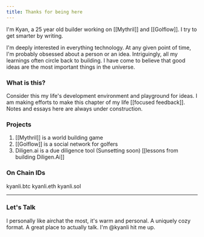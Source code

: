 ```yaml
---
title: Thanks for being here
---
```

I'm Kyan, a 25 year old builder working on [[Mythril]] and [[Golflow]]. I try to get smarter by writing.

I'm deeply interested in everything technology. At any given point of time, I'm probably obsessed about a person or an idea. Intriguingly, all my learnings often circle back to building. I have come to believe that good ideas are the most important things in the universe. 
### What is this?
Consider this my life's development environment and playground for ideas. I am making efforts to make this chapter of my life [[focused feedback]]. Notes and essays here are always under construction. 
### Projects 
 1. [[Mythril]] is a world building game
 2. [[Golflow]] is a social network for golfers
 3. Diligen.ai is a due diligence tool (Sunsetting soon) [[lessons from building Diligen.Ai]]
### On Chain IDs
kyanli.btc kyanli.eth kyanli.sol

---
### Let's Talk
I personally like airchat the most, it's warm and personal. A uniquely cozy format. A great place to actually talk. I'm @kyanli hit me up.
